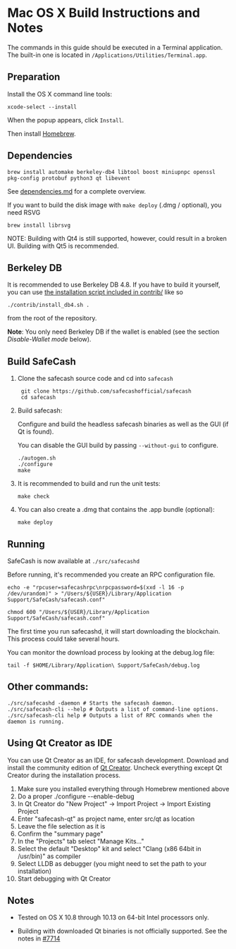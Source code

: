 Mac OS X Build Instructions and Notes
====================================
The commands in this guide should be executed in a Terminal application.
The built-in one is located in `/Applications/Utilities/Terminal.app`.

Preparation
-----------
Install the OS X command line tools:

`xcode-select --install`

When the popup appears, click `Install`.

Then install [Homebrew](https://brew.sh).

Dependencies
----------------------

    brew install automake berkeley-db4 libtool boost miniupnpc openssl pkg-config protobuf python3 qt libevent

See [dependencies.md](dependencies.md) for a complete overview.

If you want to build the disk image with `make deploy` (.dmg / optional), you need RSVG

    brew install librsvg

NOTE: Building with Qt4 is still supported, however, could result in a broken UI. Building with Qt5 is recommended.

Berkeley DB
-----------
It is recommended to use Berkeley DB 4.8. If you have to build it yourself,
you can use [the installation script included in contrib/](/contrib/install_db4.sh)
like so

```shell
./contrib/install_db4.sh .
```

from the root of the repository.

**Note**: You only need Berkeley DB if the wallet is enabled (see the section *Disable-Wallet mode* below).

Build SafeCash
------------------------

1. Clone the safecash source code and cd into `safecash`

        git clone https://github.com/safecashofficial/safecash
        cd safecash

2.  Build safecash:

    Configure and build the headless safecash binaries as well as the GUI (if Qt is found).

    You can disable the GUI build by passing `--without-gui` to configure.

        ./autogen.sh
        ./configure
        make

3.  It is recommended to build and run the unit tests:

        make check

4.  You can also create a .dmg that contains the .app bundle (optional):

        make deploy

Running
-------

SafeCash is now available at `./src/safecashd`

Before running, it's recommended you create an RPC configuration file.

    echo -e "rpcuser=safecashrpc\nrpcpassword=$(xxd -l 16 -p /dev/urandom)" > "/Users/${USER}/Library/Application Support/SafeCash/safecash.conf"

    chmod 600 "/Users/${USER}/Library/Application Support/SafeCash/safecash.conf"

The first time you run safecashd, it will start downloading the blockchain. This process could take several hours.

You can monitor the download process by looking at the debug.log file:

    tail -f $HOME/Library/Application\ Support/SafeCash/debug.log

Other commands:
-------

    ./src/safecashd -daemon # Starts the safecash daemon.
    ./src/safecash-cli --help # Outputs a list of command-line options.
    ./src/safecash-cli help # Outputs a list of RPC commands when the daemon is running.

Using Qt Creator as IDE
------------------------
You can use Qt Creator as an IDE, for safecash development.
Download and install the community edition of [Qt Creator](https://www.qt.io/download/).
Uncheck everything except Qt Creator during the installation process.

1. Make sure you installed everything through Homebrew mentioned above
2. Do a proper ./configure --enable-debug
3. In Qt Creator do "New Project" -> Import Project -> Import Existing Project
4. Enter "safecash-qt" as project name, enter src/qt as location
5. Leave the file selection as it is
6. Confirm the "summary page"
7. In the "Projects" tab select "Manage Kits..."
8. Select the default "Desktop" kit and select "Clang (x86 64bit in /usr/bin)" as compiler
9. Select LLDB as debugger (you might need to set the path to your installation)
10. Start debugging with Qt Creator

Notes
-----

* Tested on OS X 10.8 through 10.13 on 64-bit Intel processors only.

* Building with downloaded Qt binaries is not officially supported. See the notes in [#7714](https://github.com/bitcoin/bitcoin/issues/7714)
